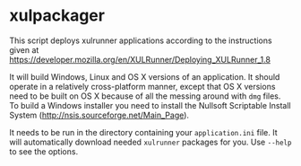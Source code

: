 xulpackager
===========

This script deploys xulrunner applications according to the
instructions given at
https://developer.mozilla.org/en/XULRunner/Deploying_XULRunner_1.8

It will build Windows, Linux and OS X versions of an application.
It should operate in a relatively cross-platform manner, except that 
OS X versions need to be built on OS X because of all the messing around
with `dmg` files. To build a Windows installer you need to install the
Nullsoft Scriptable Install System (http://nsis.sourceforge.net/Main_Page).

It needs to be run in the directory containing your `application.ini`
file. It will automatically download needed `xulrunner` packages for
you. Use `--help` to see the options.

